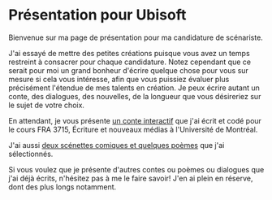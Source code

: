# Présentation pour Ubisoft

Bienvenue sur ma page de présentation pour ma candidature de scénariste.

J'ai essayé de mettre des petites créations puisque vous avez un temps restreint à consacrer pour chaque candidature.
Notez cependant que ce serait pour moi un grand bonheur d'écrire quelque chose pour vous sur mesure si cela vous intéresse, afin que vous puissiez évaluer plus précisément l'étendue de mes talents en création. Je peux écrire autant un conte, des dialogues, des nouvelles, de la longueur que vous désireriez sur le sujet de votre choix.

En attendant, je vous présente [un conte interactif](https://github.com/Sweeney97/Un_lieu_ou_nul_nest_alle) que j'ai écrit et codé pour le cours FRA 3715, Écriture et nouveaux médias à l'Université de Montréal.

J'ai aussi [deux scénettes comiques et quelques poèmes](https://www.antoinesweeney.com/textes_ubisoft) que j'ai sélectionnés.

Si vous voulez que je présente d'autres contes ou poèmes ou dialogues que j'ai déjà écrits, n'hésitez pas à me le faire savoir! J'en ai plein en réserve, dont des plus longs notamment.
